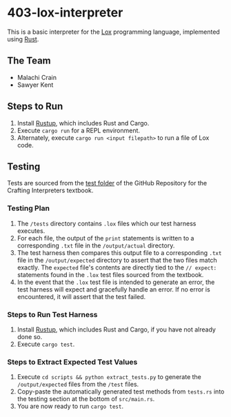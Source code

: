 # 403-lox-interpreter

This is a basic interpreter for the [Lox](https://craftinginterpreters.com/the-lox-language.html) programming language, implemented using [Rust](https://www.rust-lang.org/).

## The Team

- Malachi Crain
- Sawyer Kent

## Steps to Run

1. Install [Rustup](https://www.rust-lang.org/learn/get-started), which includes Rust and Cargo.
2. Execute `cargo run` for a REPL environment.
3. Alternately, execute `cargo run <input filepath>` to run a file of Lox code.

## Testing

Tests are sourced from the [test folder](https://github.com/munificent/craftinginterpreters/tree/master/test) of the GitHub Repository for the Crafting Interpreters textbook.

### Testing Plan

1. The `/tests` directory contains `.lox` files which our test harness executes.
2. For each file, the output of the `print` statements is written to a corresponding `.txt` file in the `/output/actual` directory.
3. The test harness then compares this output file to a corresponding `.txt` file in the `/output/expected` directory to assert that the two files match exactly. The `expected` file's contents are directly tied to the `// expect:` statements found in the `.lox` test files sourced from the textbook.
4. In the event that the `.lox` test file is intended to generate an error, the test harness will expect and gracefully handle an error. If no error is encountered, it will assert that the test failed.

### Steps to Run Test Harness

1. Install [Rustup](https://www.rust-lang.org/learn/get-started), which includes Rust and Cargo, if you have not already done so.
2. Execute `cargo test`.

### Steps to Extract Expected Test Values

1. Execute `cd scripts && python extract_tests.py` to generate the `/output/expected` files from the `/test` files.
2. Copy-paste the automatically generated test methods from `tests.rs` into the testing section at the bottom of `src/main.rs`.
3. You are now ready to run `cargo test`.